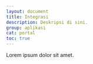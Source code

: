 ```yaml
---
layout: document
title: Integrasi
description: Deskripsi di sini.
group: aplikasi
cat: portal
toc: true
---
```


Lorem ipsum dolor sit amet.
